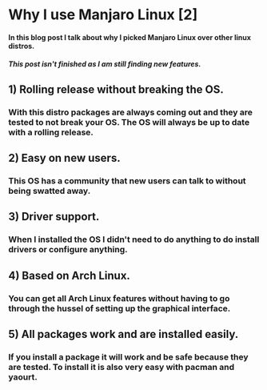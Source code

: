 # Why I use Manjaro Linux [2]
#### In this blog post I talk about why I picked Manjaro Linux over other linux distros.
##### This post isn't finished as I am still finding new features.

## 1) Rolling release without breaking the OS.
### With this distro packages are always coming out and they are tested to not break your OS. The OS will always be up to date with a rolling release.

## 2) Easy on new users.
### This OS has a community that new users can talk to without being swatted away.

## 3) Driver support.
### When I installed the OS I didn't need to do anything to do install drivers or configure anything.

## 4) Based on Arch Linux.
### You can get all Arch Linux features without having to go through the hussel of setting up the graphical interface.

## 5) All packages work and are installed easily.
### If you install a package it will work and be safe because they are tested. To install it is also very easy with pacman and yaourt.
